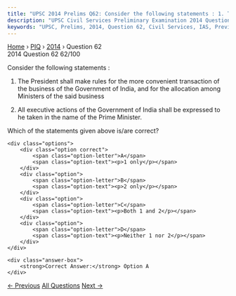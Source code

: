 ```yaml
---
title: "UPSC 2014 Prelims Q62: Consider the following statements : 1. The President shall m..."
description: "UPSC Civil Services Preliminary Examination 2014 Question 62 with options and answer"
keywords: "UPSC, Prelims, 2014, Question 62, Civil Services, IAS, Previous Year Questions"
---
```


<nav class="breadcrumb">
    <a href="../../">Home</a>
    <span>›</span>
    <a href="../">PIQ</a>
    <span>›</span>
    <a href="./">2014</a>
    <span>›</span>
    <span>Question 62</span>
</nav>

<div class="question-header">
    <div class="question-meta">
        <span class="year-badge">2014</span>
        <span class="question-number">Question 62</span>
        <span class="progress">62/100</span>
    </div>
    <div class="progress-bar">
        <div class="progress-fill" style="width: 62.0%"></div>
    </div>
</div>

<div class="question-content">
    <div class="question-text">
        <p>Consider the following statements :</p>
<ol>
<li>
<p>The President shall make rules for the more convenient transaction of the business of the Government of India, and for the allocation among Ministers of the said business</p>
</li>
<li>
<p>All executive actions of the Government of India shall be expressed to he taken in the name of the Prime Minister.</p>
</li>
</ol>
<p>Which of the statements given above is/are correct?</p>
    </div>
    
    <div class="options">
        <div class="option correct">
            <span class="option-letter">A</span>
            <span class="option-text"><p>1 only</p></span>
        </div>
        <div class="option">
            <span class="option-letter">B</span>
            <span class="option-text"><p>2 only</p></span>
        </div>
        <div class="option">
            <span class="option-letter">C</span>
            <span class="option-text"><p>Both 1 and 2</p></span>
        </div>
        <div class="option">
            <span class="option-letter">D</span>
            <span class="option-text"><p>Neither 1 nor 2</p></span>
        </div>
    </div>

    <div class="answer-box">
        <strong>Correct Answer:</strong> Option A
    </div>
</div>

<div class="question-nav">
    <a href="../q061-if-the-interest-rate-is-decreased-in-an-economy-it/" class="nav-btn prev">← Previous</a>
    <a href="../" class="nav-btn center">All Questions</a>
    <a href="../q063-consider-the-following-statements-regarding-a-no-c/" class="nav-btn next">Next →</a>
</div>
